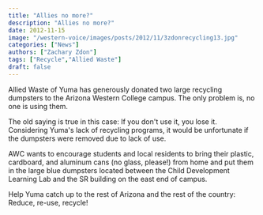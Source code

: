 ```yaml
---
title: "Allies no more?"
description: "Allies no more?"
date: 2012-11-15
image: "/western-voice/images/posts/2012/11/3zdonrecycling13.jpg"
categories: ["News"]
authors: ["Zachary Zdon"]
tags: ["Recycle","Allied Waste"]
draft: false
---
```

Allied Waste of Yuma has generously donated two large recycling dumpsters to the Arizona Western College campus. The only problem is, no one is using them.

The old saying is true in this case: If you don't use it, you lose it. Considering Yuma's lack of recycling programs, it would be unfortunate if the dumpsters were removed due to lack of use.

AWC wants to encourage students and local residents to bring their plastic, cardboard, and aluminum cans (no glass, please!) from home and put them in the large blue dumpsters located between the Child Development Learning Lab and the SR building on the east end of campus.

Help Yuma catch up to the rest of Arizona and the rest of the country: Reduce, re-use, recycle!